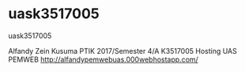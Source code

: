 # uask3517005
 uask3517005


Alfandy Zein Kusuma
PTIK 2017/Semester 4/A
K3517005
Hosting UAS PEMWEB
http://alfandypemwebuas.000webhostapp.com/
